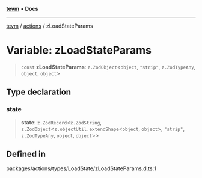 [**tevm**](../../README.md) • **Docs**

***

[tevm](../../modules.md) / [actions](../README.md) / zLoadStateParams

# Variable: zLoadStateParams

> `const` **zLoadStateParams**: `z.ZodObject`\<`object`, `"strip"`, `z.ZodTypeAny`, `object`, `object`\>

## Type declaration

### state

> **state**: `z.ZodRecord`\<`z.ZodString`, `z.ZodObject`\<`z.objectUtil.extendShape`\<`object`, `object`\>, `"strip"`, `z.ZodTypeAny`, `object`, `object`\>\>

## Defined in

packages/actions/types/LoadState/zLoadStateParams.d.ts:1

